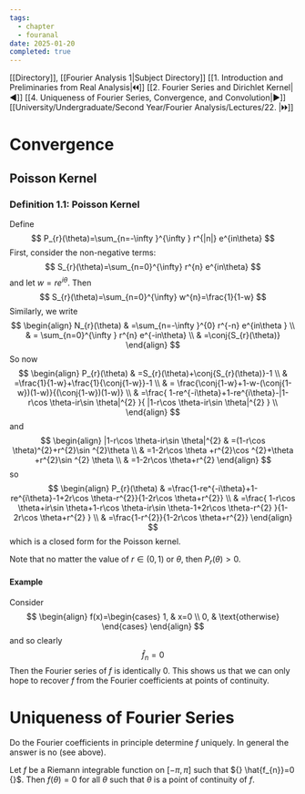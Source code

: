 ```yaml
---
tags:
  - chapter
  - fouranal
date: 2025-01-20
completed: true
---
```

[[Directory]], [[Fourier Analysis 1|Subject Directory]]
[[1. Introduction and Preliminaries from Real Analysis|🞀🞀]] [[2. Fourier Series and Dirichlet Kernel|◀]] [[4. Uniqueness of Fourier Series, Convergence, and Convolution|▶]] [[University/Undergraduate/Second Year/Fourier Analysis/Lectures/22. |🞂🞂]]
# Convergence
## Poisson Kernel
### Definition 1.1: Poisson Kernel
Define
$$
P_{r}(\theta)=\sum_{n=-\infty }^{\infty } r^{|n|} e^{in\theta}
$$
First, consider the non-negative terms:
$$
S_{r}(\theta)=\sum_{n=0}^{\infty} r^{n} e^{in\theta}
$$
and let ${} w=r e^{i\theta} {}$. Then 
$$
S_{r}(\theta)=\sum_{n=0}^{\infty} w^{n}=\frac{1}{1-w}
$$
Similarly, we write
$$
\begin{align}
 N_{r}(\theta) & =\sum_{n=-\infty }^{0} r^{-n} e^{in\theta }  \\
 & = \sum_{n=0}^{\infty } r^{n} e^{-in\theta} \\
 & =\conj{S_{r}(\theta)}
 \end{align}
$$
So now
$$
\begin{align}
 P_{r}(\theta) & =S_{r}(\theta)+\conj{S_{r}(\theta)}-1   \\
 & =\frac{1}{1-w}+\frac{1}{\conj{1-w}}-1 \\
 & = \frac{\conj{1-w}+1-w-(\conj{1-w})(1-w)}{(\conj{1-w})(1-w)}  \\
 & =\frac{ 1-re^{-i\theta}+1-re^{i\theta}-|1-r\cos \theta-ir\sin \theta|^{2} }{ |1-r\cos \theta-ir\sin \theta|^{2} } \\
 \end{align}
$$
and
$$
\begin{align}
 |1-r\cos \theta-ir\sin \theta|^{2}  & =(1-r\cos \theta)^{2}+r^{2}\sin ^{2}\theta \\
 & =1-2r\cos \theta +r^{2}\cos ^{2}+\theta +r^{2}\sin ^{2} \theta  \\
 & =1-2r\cos \theta+r^{2}
 \end{align}
$$
so
$$
\begin{align}
 P_{r}(\theta) & =\frac{1-re^{-i\theta}+1-re^{i\theta}-1+2r\cos \theta-r^{2}}{1-2r\cos \theta+r^{2}}    \\
 & =\frac{ 1-r\cos \theta+ir\sin \theta+1-r\cos \theta-ir\sin \theta-1+2r\cos \theta-r^{2} }{1-2r\cos \theta+r^{2} } \\
 & =\frac{1-r^{2}}{1-2r\cos \theta+r^{2}} 
 \end{align}
$$
which is a closed form for the Poisson kernel. 

Note that no matter the value of ${} r \in (0,\, 1) {}$ or ${} \theta$, then ${} P_{r}(\theta)>0 {}$.
#### Example
Consider 
$$
\begin{align}
f(x)=\begin{cases}
1, & x=0 \\
0, & \text{otherwise}
\end{cases}
\end{align}
$$
and so clearly
$$
\hat{f}_{n}=0
$$
Then the Fourier series of $f$ is identically $0$. This shows us that we can only hope to recover $f$ from the Fourier coefficients at points of continuity. 
# Uniqueness of Fourier Series
Do the Fourier coefficients in principle determine $f$ uniquely. In general the answer is no (see above). 

Let $f$ be a Riemann integrable function on ${} [-\pi,\, \pi] {}$ such that ${} \hat{f_{n}}=0 {}$. Then ${} f(\theta)=0 {}$ for all $\theta$ such that $\theta$ is a point of continuity of $f$. 